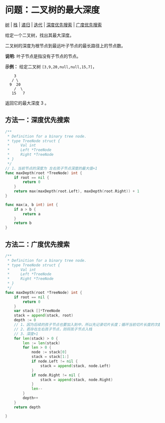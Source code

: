 # 问题：二叉树的最大深度

[树](/classify/algorithm/基础数据结构-树) | [栈](/classify/algorithm/基础数据结构-栈) | [递归](/classify/algorithm/算法-递归) |  [迭代](/classify/algorithm/算法-迭代) | [深度优先搜索](/classify/algorithm/算法-深度优先搜索) | [广度优先搜索](/classify/algorithm/算法-广度优先搜索)

给定一个二叉树，找出其最大深度。

二叉树的深度为根节点到最远叶子节点的最长路径上的节点数。

**说明:** 叶子节点是指没有子节点的节点。

**示例：**
给定二叉树 `[3,9,20,null,null,15,7]`，

```
    3
   / \
  9  20
    /  \
   15   7
```

返回它的最大深度 3 。

## 方法一：深度优先搜索

```go
/**
 * Definition for a binary tree node.
 * type TreeNode struct {
 *     Val int
 *     Left *TreeNode
 *     Right *TreeNode
 * }
 */
// 1、当前节点的深度为 左右孩子节点深度的最大值+1
func maxDepth(root *TreeNode) int {
    if root == nil {
        return 0
    }
    return max(maxDepth(root.Left), maxDepth(root.Right)) + 1
}

func max(a, b int) int {
    if a > b {
        return a
    }
    return b
}
```

## 方法二：广度优先搜索

```go
/**
 * Definition for a binary tree node.
 * type TreeNode struct {
 *     Val int
 *     Left *TreeNode
 *     Right *TreeNode
 * }
 */
func maxDepth(root *TreeNode) int {
    if root == nil {
        return 0
    }
    var stack []*TreeNode
    stack = append(stack, root)
    depth := 0
	// 1、因为后续的孩子节点也要加入到中，所以先记录切片长度；循环当前切片长度的次数，用来取出当前切片的全部元素；
    // 2、若存在左右孩子节点，则将孩子节点入栈
    // 3、深度+1
    for len(stack) > 0 {
        len := len(stack)
        for len > 0 {
            node := stack[0]
            stack = stack[1:]
            if node.Left != nil {
                stack = append(stack, node.Left)
            }
            if node.Right != nil {
                stack = append(stack, node.Right)
            }
            len--
        }
        depth++
    }
    return depth

}
```


